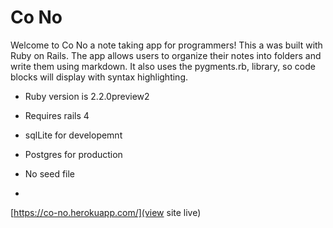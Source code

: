 # Co No

Welcome to Co No a note taking app for programmers!
This a was built with Ruby on Rails. The app allows users to organize their notes into folders and write them using markdown. It also uses the pygments.rb, library, so code blocks will display with syntax highlighting.





* Ruby version is 2.2.0preview2

* Requires rails  4

* sqlLite for developemnt 

* Postgres for production

* No seed file



* 

[https://co-no.herokuapp.com/](view site live)